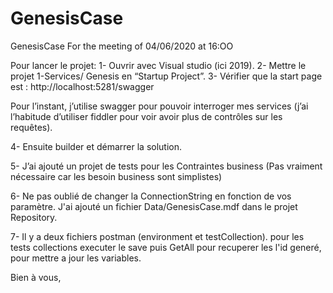 # GenesisCase
GenesisCase
For the meeting of 04/06/2020 at 16:OO

Pour lancer le projet:
1-	Ouvrir avec Visual studio (ici 2019).
2-	Mettre le projet 1-Services/ Genesis en “Startup Project”.
3-	Vérifier que la start page est : http://localhost:5281/swagger

Pour l’instant, j’utilise swagger pour pouvoir interroger mes services (j’ai l’habitude d’utiliser fiddler pour voir avoir plus de contrôles sur les requêtes).

4-	Ensuite builder et démarrer la solution.

5-	J’ai ajouté un projet de tests pour les Contraintes business (Pas vraiment nécessaire car les besoin business sont simplistes)

6- Ne pas oublié de changer la ConnectionString en fonction de vos paramètre.
J'ai ajouté un fichier Data/GenesisCase.mdf dans le projet Repository.

7- Il y a deux fichiers postman (environment et testCollection).
pour les tests collections executer le save puis GetAll pour recuperer les l'id generé, pour mettre a jour les variables.

Bien à vous,

